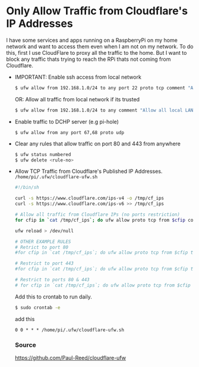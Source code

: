 # Only Allow Traffic from Cloudflare's IP Addresses

I have some services and apps running on a RaspberryPi on my home network and want to access them even 
when I am not on my network. To do this, first I use CloudFlare to proxy all the traffic to the home.
But I want to block any traffic thats trying to reach the RPi thats not coming from Cloudflare.

* IMPORTANT: Enable ssh access from local network
  ```bash
  $ ufw allow from 192.168.1.0/24 to any port 22 proto tcp comment "Allow SSH from local network" 
  ```
  OR: Allow all traffic from local network if its trusted
  ```bash
  $ ufw allow from 192.168.1.0/24 to any comment "Allow all local LAN traffic"
  ```
* Enable traffic to DCHP server (e.g pi-hole)
  ```
  $ ufw allow from any port 67,68 proto udp
  ```
* Clear any rules that allow traffic on port 80 and 443 from anywhere
  ```bash
  $ ufw status numbered
  $ ufw delete <rule-no>
  ```
* Allow TCP Traffic from Cloudflare's Published IP Addresses.<br>
  `/home/pi/.ufw/cloudflare-ufw.sh`
  ```bash
  #!/bin/sh

  curl -s https://www.cloudflare.com/ips-v4 -o /tmp/cf_ips
  curl -s https://www.cloudflare.com/ips-v6 >> /tmp/cf_ips

  # Allow all traffic from Cloudflare IPs (no ports restriction)
  for cfip in `cat /tmp/cf_ips`; do ufw allow proto tcp from $cfip comment 'Cloudflare IP'; done

  ufw reload > /dev/null

  # OTHER EXAMPLE RULES
  # Retrict to port 80
  #for cfip in `cat /tmp/cf_ips`; do ufw allow proto tcp from $cfip to any port 80 comment 'Cloudflare IP'; done

  # Restrict to port 443
  #for cfip in `cat /tmp/cf_ips`; do ufw allow proto tcp from $cfip to any port 443 comment 'Cloudflare IP'; done

  # Restrict to ports 80 & 443
  # for cfip in `cat /tmp/cf_ips`; do ufw allow proto tcp from $cfip to any port 80,443 comment 'Cloudflare IP'; done
  ```
  Add this to crontab to run daily.
  ```bash
  $ sudo crontab -e
  ```
  add this
  ```
  0 0 * * * /home/pi/.ufw/cloudflare-ufw.sh
  ```
  
  ### Source
  https://github.com/Paul-Reed/cloudflare-ufw
